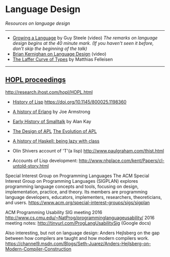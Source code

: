 # Language Design
_Resources on language design_

***

* [Growing a Language](https://www.youtube.com/watch?v=_ahvzDzKdB0) by Guy Steele (video)
_The remarks on language design begins at the 40 minute mark. (If you haven't seen it before, don't skip the beginning of the talk)_
* [Brian Kernighan on Language Design](https://www.youtube.com/watch?v=Sg4U4r_AgJU) (video)
* [The Laffer Curve of Types](https://felleisen.org/matthias/Thoughts/The_Laffer_Curve_of_Types.html) by Matthias Felleisen 

***

## [HOPL proceedings](https://hopl4.sigplan.org/track/hopl-4-papers#History-of-HOPL)
<http://research.ihost.com/hopl/HOPL.html>

* [History of Lisp](http://jmc.stanford.edu/articles/lisp.html) <https://doi.org/10.1145/800025.1198360>
* [A history of Erlang](http://www.cse.chalmers.se/edu/year/2009/course/TDA381_Concurrent_Programming/ARCHIVE/VT2009/general/languages/armstrong-erlang_history.pdf) by Joe Armstrong
* [Early History of Smalltalk](http://worrydream.com/EarlyHistoryOfSmalltalk/) by Alan Kay
* [The Design of APL](https://www.jsoftware.com/papers/APLDesign.htm) [The Evolution of APL
](https://www.jsoftware.com/papers/APLEvol.htm)
* [A history of Haskell: being lazy with class](https://www.microsoft.com/en-us/research/wp-content/uploads/2016/07/history.pdf)

* Olin Shivers account of 'T'(a lisp) <http://www.paulgraham.com/thist.html>
* Accounts of Lisp development: <http://www.nhplace.com/kent/Papers/cl-untold-story.html>



Special Interest Group on Programming Languages
The ACM Special Interest Group on Programming Languages (SIGPLAN) explores programming language concepts and tools, focusing on design, implementation, practice, and theory. Its members are programming language developers, educators, implementers, researchers, theoreticians, and users.
<https://www.acm.org/special-interest-groups/sigs/sigplan>

ACM Programming Usability SIG meeting 2016
<http://www.cs.cmu.edu/~NatProg/programminglanguageusability/>
2016 meeting notes: <http://tinyurl.com/ProgLangUsabilitySig> (Google docs)

Also interesting, but not on language design:
Anders Hejlsberg on the gap between how compilers are taught and how modern compilers work.
<https://channel9.msdn.com/Blogs/Seth-Juarez/Anders-Hejlsberg-on-Modern-Compiler-Construction>